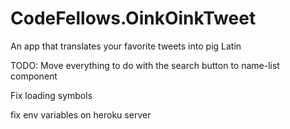 # CodeFellows.OinkOinkTweet
An app that translates your favorite tweets into pig Latin

TODO:
Move everything to do with the search button to name-list component

Fix loading symbols

fix env variables on heroku server
